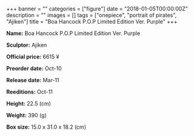 +++
banner = ""
categories = ["figure"]
date = "2018-01-05T00:00:00Z"
description = ""
images = []
tags = ["onepiece", "portrait of pirates", "Ajiken"]
title = "Boa Hancock P.O.P Limited Edition Ver. Purple"
+++

**Name:** Boa Hancock P.O.P Limited Edition Ver. Purple

**Sculptor:** Ajiken

**Official price:** 6615 ¥

**Preorder date:** Oct-10

**Release date:** Mar-11

**Reeditions:** Oct-11

**Height:** 22.5 (cm)

**Weight:** 390 (g)

**Box size:** 15.0 x 31.0 x 18.2 (cm)



